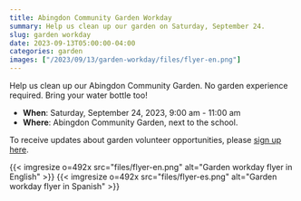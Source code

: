 ```yaml
--- 
title: Abingdon Community Garden Workday
summary: Help us clean up our garden on Saturday, September 24. 
slug: garden workday
date: 2023-09-13T05:00:00-04:00
categories: garden
images: ["/2023/09/13/garden-workday/files/flyer-en.png"]
---
```


Help us clean up our Abingdon Community Garden. No garden experience required. Bring your water bottle too!

- **When**: Saturday, September 24, 2023, 9:00 am - 11:00 am
- **Where**: Abingdon Community Garden, next to the school.

To receive updates about garden volunteer opportunities, please [sign up here](https://us10.list-manage.com/subscribe?u=f9c2cb9188c78232702100f91&id=50d30d2a32).

{{< imgresize o=492x src="files/flyer-en.png" alt="Garden workday flyer in English" >}}
{{< imgresize o=492x src="files/flyer-es.png" alt="Garden workday flyer in Spanish" >}}